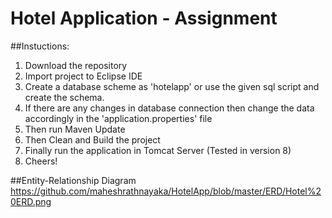 # Hotel Application - Assignment

##Instuctions:
1. Download the repository
2. Import project to Eclipse IDE
3. Create a database scheme as 'hotelapp' or use the given sql script and create the schema.
4. If there are any changes in database connection then change the data accordingly in the 'application.properties' file 
5. Then run Maven Update
6. Then Clean and Build the project
7. Finally run the application in Tomcat Server (Tested in version 8)
8. Cheers!

##Entity-Relationship Diagram
https://github.com/maheshrathnayaka/HotelApp/blob/master/ERD/Hotel%20ERD.png
